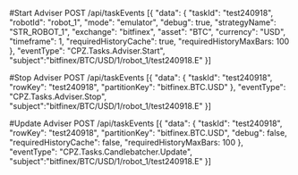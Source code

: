#Start Adviser
POST /api/taskEvents
[{
  "data": {
  	  "taskId": "test240918",
      "robotId": "robot_1",
      "mode": "emulator",
      "debug": true,
      "strategyName": "STR_ROBOT_1",
      "exchange": "bitfinex",
      "asset": "BTC",
      "currency": "USD",
      "timeframe": 1,
      "requiredHistoryCache": true,
      "requiredHistoryMaxBars: 100
    },
  "eventType": "CPZ.Tasks.Adviser.Start",
  "subject":"bitfinex/BTC/USD/1/robot_1/test240918.E"
}]

#Stop Adviser
POST /api/taskEvents
[{
  "data": {
  	  "taskId": "test240918",
      "rowKey": "test240918",
      "partitionKey": "bitfinex.BTC.USD"
    },
  "eventType": "CPZ.Tasks.Adviser.Stop",
  "subject":"bitfinex/BTC/USD/1/robot_1/test240918.E"
}]

#Update Adviser
POST /api/taskEvents
[{
  "data": {
  	  "taskId": "test240918",
      "rowKey": "test240918",
      "partitionKey": "bitfinex.BTC.USD",
      "debug": false,
      "requiredHistoryCache": false,
      "requiredHistoryMaxBars: 100
    },
  "eventType": "CPZ.Tasks.Candlebatcher.Update",
  "subject":"bitfinex/BTC/USD/1/robot_1/test240918.E"
}]